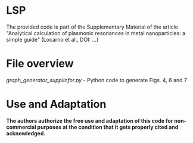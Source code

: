 # LSP
The provided code is part of the Supplementary Material of the article "Analytical calculation of plasmonic resonances in metal nanoparticles: a simple guide" (Locarno et al., DOI: ...)

# File overview
<i>graph_generator_supplInfor.py</i> - Python code to generate Figs. 4, 6 and 7

# Use and Adaptation
<b>The authors authorize the free use and adaptation of this code for non-commercial purposes at the condition that it gets properly cited and acknowledged.</b>
